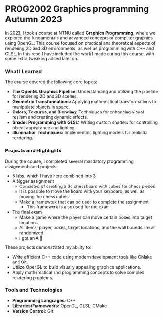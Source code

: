 # PROG2002 Graphics programming Autumn 2023

In 2023, I took a course at NTNU called **Graphics Programming**, where we explored the fundamentals and advanced concepts of computer graphics using OpenGL. This course focused on practical and theoretical aspects of rendering 2D and 3D environments, as well as programming with C++ and GLSL. In this repo I have included the work I made during this course, with some extra tweaking added later on.

### What I Learned

The course covered the following core topics:

* **The OpenGL Graphics Pipeline:** Understanding and utilizing the pipeline for rendering 2D and 3D scenes.
* **Geometric Transformations:** Applying mathematical transformations to manipulate objects in space.
* **Colors, Textures, and Blending:** Techniques for enhancing visual realism and creating dynamic effects.
* **Shader Programming with GLSL:** Writing custom shaders for controlling object appearance and lighting.
* **Illumination Techniques:** Implementing lighting models for realistic rendering.

### Projects and Highlights

During the course, I completed several mandatory programming assignments and projects:

* 5 labs, which I have here combined into 3
* A bigger assignment
  * Consisted of creating a 3d chessboard with cubes for chess pieces
  * It is possible to move the board with your keyboard, as well as moving the chess cubes
  * Make a framework that can be used to complete the assignment
    * This framework is also used for the exam
* The final exam
  * Make a game where the player can move certain boxes into target locations
  * All items; player, boxes, target locations, and the wall bounds are all randomized
  * I got an A 🤠

These projects demonstrated my ability to:

* Write efficient C++ code using modern development tools like CMake and Git.
* Utilize OpenGL to build visually appealing graphics applications.
* Apply mathematical and programming concepts to solve complex rendering problems.

### Tools and Technologies

* **Programming Languages:** C++
* **Libraries/Frameworks:** OpenGL, GLSL, CMake
* **Version Control:** Git
